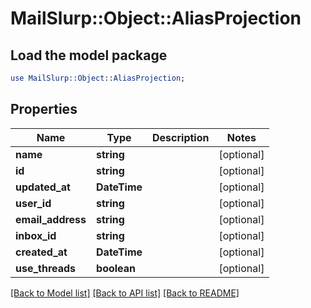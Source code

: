 # MailSlurp::Object::AliasProjection

## Load the model package
```perl
use MailSlurp::Object::AliasProjection;
```

## Properties
Name | Type | Description | Notes
------------ | ------------- | ------------- | -------------
**name** | **string** |  | [optional] 
**id** | **string** |  | [optional] 
**updated_at** | **DateTime** |  | [optional] 
**user_id** | **string** |  | [optional] 
**email_address** | **string** |  | [optional] 
**inbox_id** | **string** |  | [optional] 
**created_at** | **DateTime** |  | [optional] 
**use_threads** | **boolean** |  | [optional] 

[[Back to Model list]](../README#documentation-for-models) [[Back to API list]](../README#documentation-for-api-endpoints) [[Back to README]](../README)


